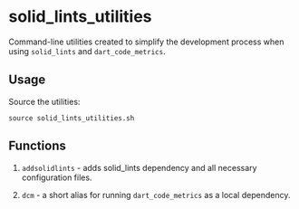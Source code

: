 # solid_lints_utilities

Command-line utilities created to simplify the development process when using
`solid_lints` and `dart_code_metrics`.

## Usage

Source the utilities:

```shell
source solid_lints_utilities.sh
```

## Functions

1. `addsolidlints` - adds solid_lints dependency and all necessary configuration
   files.

2. `dcm` - a short alias for running `dart_code_metrics` as a local dependency.
